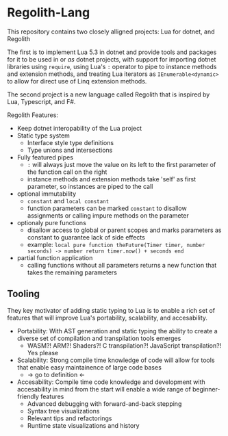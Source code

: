 # Regolith-Lang

This repository contains two closely alligned projects: Lua for dotnet, and Regolith

The first is to implement Lua 5.3 in dotnet and provide tools and packages for it to be used in or *as* dotnet projects, with support for importing dotnet libraries using `require`, using Lua's `:` operator to pipe to instance methods and extension methods, and treating Lua iterators as `IEnumerable<dynamic>` to allow for direct use of Linq extension methods.

The second project is a new language called Regolith that is inspired by Lua, Typescript, and F#. 

Regolith Features:

 * Keep dotnet interopability of the Lua project
 * Static type system
    * Interface style type definitions
    * Type unions and intersections
 * Fully featured pipes
    * `:` will always just move the value on its left to the first parameter of the function call on the right
    * instance methods and extension methods take 'self' as first parameter, so instances are piped to the call
 * optional immutability
    * `constant` and `local constant`
    * function parameters can be marked `constant` to disallow assignments or calling impure methods on the parameter
 * optionaly pure functions    
    * disallow access to global or parent scopes and marks parameters as constant to guarantee lack of side effects
    * example: `local pure function theFuture(Timer timer, number seconds) -> number return timer.now() + seconds end`
 * partial function application
    * calling functions without all parameters returns a new function that takes the remaining parameters

## Tooling

They key motivator of adding static typing to Lua is to enable a rich set of features that will improve Lua's portability, scalability, and accesability. 

 * Portability: With AST generation and static typing the ability to create a diverse set of compilation and transpilation tools emerges
    * WASM?! ARM?! Shaders?! C transpilation?! JavaScript transpilation?! Yes please
 * Scalability: Strong compile time knowledge of code will allow for tools that enable easy maintainence of large code bases
    * -> go to definition <-
 * Accesability: Compile time code knowledge and development with accesability in mind from the start will enable a wide range of beginner-friendly features
    * Advanced debugging with forward-and-back stepping
    * Syntax tree visualizations
    * Relevant tips and refactorings
    * Runtime state visualizations and history

